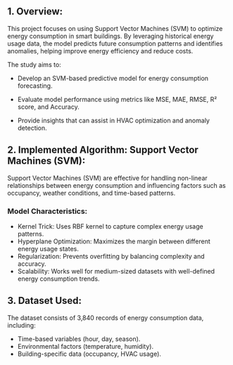 ## __1. Overview:__
This project focuses on using Support Vector Machines (SVM) to optimize energy consumption in smart buildings. By leveraging historical energy usage data, the model predicts future consumption patterns and identifies anomalies, helping improve energy efficiency and reduce costs.

The study aims to:

- Develop an SVM-based predictive model for energy consumption forecasting.

- Evaluate model performance using metrics like MSE, MAE, RMSE, R² score, and Accuracy.

- Provide insights that can assist in HVAC optimization and anomaly detection.

## __2. Implemented Algorithm: Support Vector Machines (SVM):__
Support Vector Machines (SVM) are effective for handling non-linear relationships between energy consumption and influencing factors such as occupancy, weather conditions, and time-based patterns.

### Model Characteristics:
- Kernel Trick: Uses RBF kernel to capture complex energy usage patterns.
- Hyperplane Optimization: Maximizes the margin between different energy usage states.
- Regularization: Prevents overfitting by balancing complexity and accuracy.
- Scalability: Works well for medium-sized datasets with well-defined energy consumption trends.

## __3. Dataset Used:__
The dataset consists of 3,840 records of energy consumption data, including:

- Time-based variables (hour, day, season).
- Environmental factors (temperature, humidity).
- Building-specific data (occupancy, HVAC usage).

